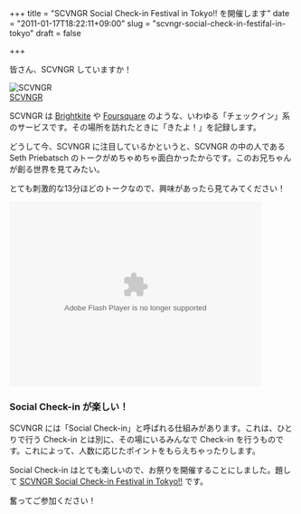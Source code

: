 +++
title = "SCVNGR Social Check-in Festival in Tokyo!! を開催します"
date = "2011-01-17T18:22:11+09:00"
slug = "scvngr-social-check-in-festifal-in-tokyo"
draft = false

+++

<p>皆さん、SCVNGR していますか！</p>
<p><img src="http://img.skitch.com/20110117-gnphqep7um2et98tdibbsf966e.png" alt="SCVNGR" /><br />
<a href="http://scvngr.com/" title="SCVNGR">SCVNGR</a></p>
<p>SCVNGR は <a href="http://brightkite.com/" title="brightkite.com">Brightkite</a> や <a href="http://foursquare.com/" title="foursquare">Foursquare</a> のような、いわゆる「チェックイン」系のサービスです。その場所を訪れたときに「きたよ！」を記録します。</p>
<p>どうして今、SCVNGR に注目しているかというと、SCVNGR の中の人である Seth Priebatsch のトークがめちゃめちゃ面白かったからです。このお兄ちゃんが創る世界を見てみたい。</p>
<p>とても刺激的な13分ほどのトークなので、興味があったら見てみてください！</p>
<p><object width="446" height="326"><param name="movie" value="http://video.ted.com/assets/player/swf/EmbedPlayer.swf"></param><param name="allowFullScreen" value="true" /><param name="allowScriptAccess" value="always"/><param name="wmode" value="transparent"></param><param name="bgColor" value="#ffffff"></param><param name="flashvars" value="vu=http://video.ted.com/talks/dynamic/SethPriebatsch_2010X-medium.flv&#038;su=http://images.ted.com/images/ted/tedindex/embed-posters/SethPriebatsch-2010X.embed_thumbnail.jpg&#038;vw=432&#038;vh=240&#038;ap=0&#038;ti=936&#038;introDuration=15330&#038;adDuration=4000&#038;postAdDuration=830&#038;adKeys=talk=seth_priebatsch_the_game_layer_on_top_of_the_world;year=2010;theme=tales_of_invention;theme=ted_under_30;theme=a_taste_of_tedx;theme=what_s_next_in_tech;theme=the_rise_of_collaboration;theme=the_creative_spark;event=TEDxBoston+2010;&#038;preAdTag=tconf.ted/embed;tile=1;sz=512x288;" /><embed src="http://video.ted.com/assets/player/swf/EmbedPlayer.swf" pluginspace="http://www.macromedia.com/go/getflashplayer" type="application/x-shockwave-flash" wmode="transparent" bgColor="#ffffff" width="446" height="326" allowFullScreen="true" allowScriptAccess="always" flashvars="vu=http://video.ted.com/talks/dynamic/SethPriebatsch_2010X-medium.flv&#038;su=http://images.ted.com/images/ted/tedindex/embed-posters/SethPriebatsch-2010X.embed_thumbnail.jpg&#038;vw=432&#038;vh=240&#038;ap=0&#038;ti=936&#038;introDuration=15330&#038;adDuration=4000&#038;postAdDuration=830&#038;adKeys=talk=seth_priebatsch_the_game_layer_on_top_of_the_world;year=2010;theme=tales_of_invention;theme=ted_under_30;theme=a_taste_of_tedx;theme=what_s_next_in_tech;theme=the_rise_of_collaboration;theme=the_creative_spark;event=TEDxBoston+2010;"></embed></object></p>
<h3>Social Check-in が楽しい！</h3>
<p>SCVNGR には「Social Check-in」と呼ばれる仕組みがあります。これは、ひとりで行う Check-in とは別に、その場にいるみんなで Check-in を行うものです。これによって、人数に応じたポイントをもらえちゃったりします。</p>
<p>Social Check-in はとても楽しいので、お祭りを開催することにしました。題して <a href="http://atnd.org/events/12048" title="SCVNGR Social Check-in Festival in Tokyo!! : ATND">SCVNGR Social Check-in Festival in Tokyo!!</a> です。</p>
<p>奮ってご参加ください！</p>
